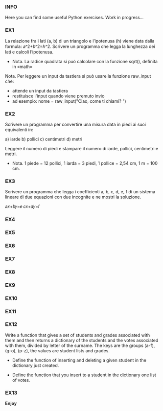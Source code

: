### INFO

Here you can find some useful Python exercises. Work in progress...

### EX1
La relazione fra i lati (a, b) di un triangolo e l’ipotenusa (h) viene data dalla formula: 𝑎^2+𝑏^2=ℎ^2. Scrivere un programma che legga la lunghezza dei lati e calcoli l’ipotenusa.

 - Nota. La radice quadrata si può calcolare con la funzione sqrt(), definita in «math»

Nota. Per leggere un input da tastiera si può usare la funzione raw_input che:

 - attende un input da tastiera
 - restituisce l'input quando viene premuto invio
 - ad esempio: nome = raw_input("Ciao, come ti chiami? ")

### EX2
Scrivere un programma per convertire una misura data in piedi ai suoi equivalenti in:

a) iarde
b) pollici
c) centimetri
d) metri 

Leggere il numero di piedi e stampare il numero di iarde, pollici, centimetri e metri.

- Nota. 1 piede = 12 pollici, 1 iarda = 3 piedi, 1 pollice = 2,54 cm, 1 m = 100 cm. 

### EX3
Scrivere un programma che legga i coefficienti a, b, c, d, e, f di un sistema lineare di due equazioni con due incognite e ne mostri la soluzione.

  𝑎𝑥+𝑏𝑦=𝑒
  𝑐𝑥+𝑑𝑦=𝑓

### EX4

### EX5

### EX6

### EX7

### EX8

### EX9

### EX10

### EX11

### EX12
Write a function that gives a set of students and grades associated with them and then returns a dictionary of the students and the votes associated with them, divided by letter of the surname. The keys are the groups (a-f), (g-o), (p-z), the values are student lists and grades.

- Define the function of inserting and deleting a given student in the dictionary just created.

- Define the function that you insert to a student in the dictionary one list of votes.

### EX13

**Enjoy**
